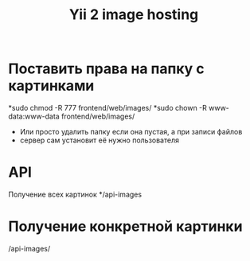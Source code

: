 <p align="center">
    <h1 align="center">Yii 2 image hosting</h1>
    <br>
</p>


# Поставить права на папку с картинками
*sudo chmod -R 777 frontend/web/images/
*sudo chown -R www-data:www-data frontend/web/images/

- Или просто удалить папку если она пустая, а при записи файлов
- сервер сам установит её нужно пользователя

# API
Получение всех картинок
*/api-images

# Получение конкретной картинки
/api-images/<id>